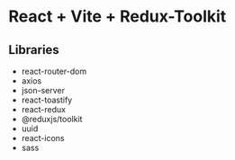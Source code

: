 # React + Vite + Redux-Toolkit

## Libraries
* react-router-dom 
* axios 
* json-server 
* react-toastify 
* react-redux 
* @reduxjs/toolkit 
* uuid 
* react-icons 
* sass
